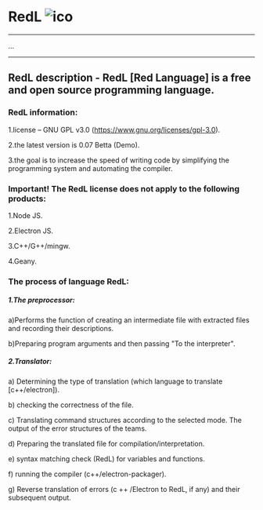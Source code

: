 # RedL ![ico](!tests/testgui/app_ico.ico) 
________
... 
________
## RedL description - RedL [Red Language] is a free and open source programming language.
    


### RedL information:

1.license – GNU GPL v3.0 (https://www.gnu.org/licenses/gpl-3.0).

2.the latest version is 0.07 Betta (Demo).

3.the goal is to increase the speed of writing code by simplifying the programming system and automating the compiler.


### Important! The RedL license does not apply to the following products:
    
1.Node JS.

2.Electron JS.

3.C++/G++/mingw.

4.Geany.

### The process of language RedL:

 ##### 1.The preprocessor:

a)Performs the function of creating an intermediate file with extracted files and recording their descriptions. 

b)Preparing program arguments and then passing "To the interpreter".

 ##### 2.Translator:

a) Determining the type of translation (which language to translate [c++/electron]).

b) checking the correctness of the file.

c) Translating command structures according to the selected mode. The output of the error structures of the teams.

d) Preparing the translated file for compilation/interpretation.

e) syntax matching check (RedL) for variables and functions.

f) running the compiler (c++/electron-packager).

g) Reverse translation of errors (c ++ /Electron to RedL, if any) and their subsequent output.



